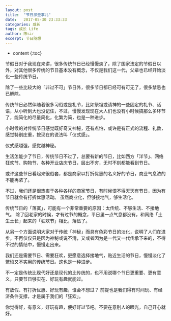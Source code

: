 ```yaml
---
layout: post
title:  "节日那些事儿"
date:   2017-05-30 23:33:33
categories: 成长
tags: 成长 Life
author: 陈sir
excerpt: 节日随想
---
```

* content
{:toc}

节假日对于我现在来讲，很多传统节日已经慢慢淡了，除了国家法定的节假日以外，对其他很多传统的节日基本没有概念，不仅是我们这一代，父辈也已经开始淡化一些传统节日。

除了一些比较大的「非过不可」节日外，很多节日都已经可有可无了，很多禁忌也已解除。

传统节日必然伴随着很多习俗或是礼节，比如祭祖或请神的一些固定的礼节、话语，从小听到大也没记住，不过，慢慢发现现在大人们也没有小时候搞那么多环节了，能简化的尽量简化，化繁为简，也是一种进步。

小时候的对传统节日感觉既好奇又神秘，还有点怕，或许是有正式的流程、礼数，感觉特别庄重，按现在的说法叫「仪式感」。

仪式感越强，感觉越神秘。

生活怎能少了节日，传统节日不过了，总要有新的节日，比如西方「洋节」、网络狂欢节、购物节、各种开业店庆节日，层出不穷，无时不刻都能看到节日。

或许这些节日看起来很俗套，都是商家以打折优惠的名义好的节日，商业气息浓的不能再浓了。

不过，我们还是很热衷于各种各样的商家节日，有时候恨不得天天有节日，因为有节日就会有打折优惠活动。
虽然商业化，但够接地气，够生活化。

传统节日的「落寞」，可能有一个非常重要的原因：太传统、不够生活、不接地气。
除了回老家的时候，才有过节的概念，平日里一点气息都没有，和网络「土生土长」起来的「狂欢节」相比，落伍了。

从另一个方面说明大家对于传统「神秘」而具有色彩节日的淡化，说明了人们在进步，不再仅仅只是因为神秘或说不清，又或者因为是一代又一代传承下来的，不得不过的情结中，慢慢走出来。

我们还是需要节日、需要狂欢，更愿意选择接地气，贴近生活的节日，慢慢淡化了繁琐又不实用的传统节日。这也是一种进步。

不一定是传统比现代好还是现代的比传统的，也不用说哪个节日更重要、更有意义，只要节日够实在、好玩有趣就能过。

有放假、有打折优惠、好玩有趣，谁会不想过？
前提也是我们得有时间玩、有经济条件支撑，才是属于我们的「狂欢」。

你觉得好，有意义，好玩有趣，便好好过节吧。不要在意别人的眼光，自己开心就好。

